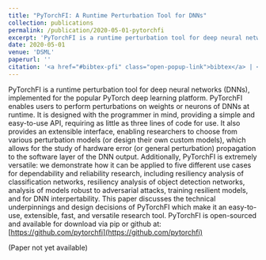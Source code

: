 ```yaml
---
title: "PyTorchFI: A Runtime Perturbation Tool for DNNs"
collection: publications
permalink: /publication/2020-05-01-pytorchfi
excerpt: 'PyTorchFI is a runtime perturbation tool for deep neural networks (DNNs), implemented for the popular PyTorch deep learning platform. PyTorchFI enables users to perform perturbations on weights or neurons of DNNs at runtime.'
date: 2020-05-01
venue: 'DSML'
paperurl: ''
citation: '<a href="#bibtex-pfi" class="open-popup-link">bibtex</a> | <a href="#nontex-pfi" class="open-popup-link">Plain Text</a>'
---
```

PyTorchFI is a runtime perturbation tool for deep neural networks (DNNs), implemented for the popular PyTorch 
deep learning platform. PyTorchFI enables users to perform perturbations 
on weights or neurons of DNNs at runtime. 
It is designed with the programmer in mind, providing a simple 
and easy-to-use API, requiring as little as three lines of code for use. It also 
provides an extensible interface, enabling researchers to 
choose from various perturbation models (or design their 
own custom models), which allows for the study of hardware error 
(or general perturbation) propagation to the software layer of the DNN output.
Additionally, PyTorchFI is extremely versatile: we demonstrate how it can
be applied to five different use cases for dependability and reliability research, 
including resiliency analysis of classification
networks, resiliency analysis of object detection networks, analysis of models
robust to adversarial attacks, training resilient models, and for DNN interpertability.
This paper discusses the technical underpinnings and 
design decisions of PyTorchFI which make it an easy-to-use, extensible, fast,
and versatile research tool. PyTorchFI is open-sourced and available 
for download via pip or github at: [https://github.com/pytorchfi](https://github.com/pytorchfi)

(Paper not yet available)
